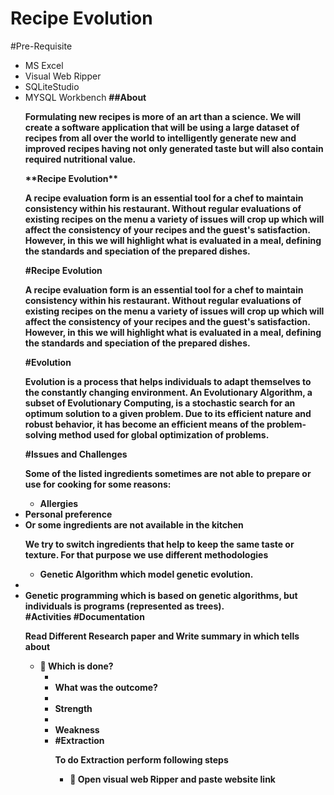 # Recipe Evolution
#Pre-Requisite
<ul><li>MS Excel 
<li>Visual Web Ripper
<li>SQLiteStudio
<li>MYSQL Workbench <b>
##About
<p>Formulating new recipes is more of an art than a science. We will create a software application that will be using a large dataset of recipes from all over the world to intelligently generate new and improved recipes having not only generated taste but will also contain required nutritional value. <p/>
**Recipe Evolution**
<p>A recipe evaluation form is an essential tool for a chef to maintain consistency within his restaurant. Without regular evaluations of existing recipes on the menu a variety of issues will crop up which will affect the consistency of your recipes and the guest's satisfaction. However, in this we will highlight what is evaluated in a meal, defining the standards and speciation of the prepared dishes.</P>
#Recipe Evolution
  <p>A recipe evaluation form is an essential tool for a chef to maintain consistency within his restaurant. Without regular evaluations of existing recipes on the menu a variety of issues will crop up which will affect the consistency of your recipes and the guest's satisfaction. However, in this we will highlight what is evaluated in a meal, defining the standards and speciation of the prepared dishes.</p>
#Evolution
  <p>Evolution is a process that helps individuals to adapt themselves to the constantly changing environment. An Evolutionary Algorithm, a subset of Evolutionary Computing, is a stochastic search for an optimum solution to a given problem. Due to its efficient nature and robust behavior, it has become an efficient means of the problem-solving method used for global optimization of problems.</p>
 #Issues and Challenges
  <p>Some of the listed ingredients sometimes are not able to prepare or use for cooking for some reasons:</p>
  <ul><li>Allergies</ul></li>
  <li>Personal preference</li>
  <li>	Or some ingredients are not available in the kitchen</li>
  <p>We try to switch ingredients that help to keep the same taste or texture. For that purpose we use different methodologies </p>
  <ul><li>	Genetic Algorithm which model genetic evolution.</ul><li>
<li>	Genetic programming which is based on genetic algorithms, but individuals is programs (represented as trees).</li>
#Activities
#Documentation 
  <p>Read Different Research paper and Write summary in which tells about </p>
  <ul><li>	Which is done?<ul><li>
<li>What was the outcome? <li>
<li>Strength <li>
<li>	Weakness<li> 
#Extraction 
    <p>To do Extraction perform following steps</p>
    <ul><li>	Open visual web Ripper and paste website link</ul></li>

